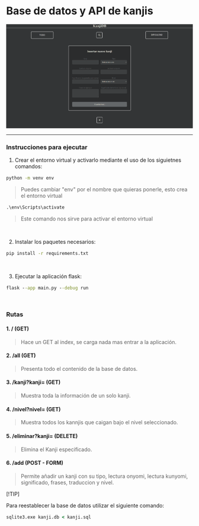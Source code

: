 

# Base de datos y API de kanjis

![alt text](image.png)

---

### Instrucciones para ejecutar
1. Crear el entorno virtual y activarlo mediante el uso de los siguietnes comandos:

```cmd
python -m venv env
```

> Puedes cambiar "env" por el nombre que quieras ponerle, esto crea el entorno virtual

```cmd
.\env\Scripts\activate
```

> Este comando nos sirve para activar el entorno virtual

<br>

2. Instalar los paquetes necesarios:

```cmd
pip install -r requirements.txt
```

<br>

3. Ejecutar la aplicación flask:

```cmd
flask --app main.py --debug run
```

<br>

### Rutas

#### 1. / (GET) 

> Hace un GET al index, se carga nada mas entrar a la aplicación.

#### 2. /all (GET)

> Presenta todo el contenido de la base de datos.

#### 3. /kanji?kanji= (GET)

> Muestra toda la información de un solo kanji.

#### 4. /nivel?nivel= (GET)

> Muestra todos los kannjis que caigan bajo el nivel seleccionado.

#### 5. /eliminar?kanji= (DELETE)

> Elimina el Kanji especificado.

#### 6. /add (POST - FORM)

> Permite añadir un kanji con su tipo, lectura onyomi, lectura kunyomi, significado, frases, traduccion y nivel.


[!TIP]

Para reestablecer la base de datos utilizar el siguiente comando:

```cmd
sqlite3.exe kanji.db < kanji.sql
```